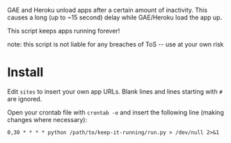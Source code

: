 GAE and Heroku unload apps after a certain amount of inactivity. This causes a long (up to ~15 second) delay while GAE/Heroku load the app up.

This script keeps apps running forever!

note: this script is not liable for any breaches of ToS -- use at your own risk

# Install
Edit `sites` to insert your own app URLs. Blank lines and lines starting with `#` are ignored.

Open your crontab file with `crontab -e` and insert the following line (making changes where necessary):

    0,30 * * * * python /path/to/keep-it-running/run.py > /dev/null 2>&1
